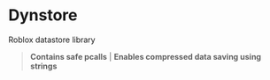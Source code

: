 # Dynstore
Roblox datastore library

> **Contains safe pcalls** | 
>  **Enables compressed data saving using strings**

